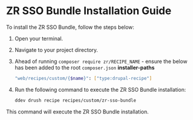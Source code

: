# ZR SSO Bundle Installation Guide

To install the ZR SSO Bundle, follow the steps below:

1. Open your terminal.
2. Navigate to your project directory.
3. Ahead of running `composer require zr/RECIPE_NAME` - ensure the below has been added to the root `composer.json` **installer-paths**
    ```sh
    "web/recipes/custom/{$name}": ["type:drupal-recipe"]
    ```
4. Run the following command to execute the ZR SSO Bundle installation:

    ```sh
    ddev drush recipe recipes/custom/zr-sso-bundle
    ```

This command will execute the ZR SSO Bundle installation.

